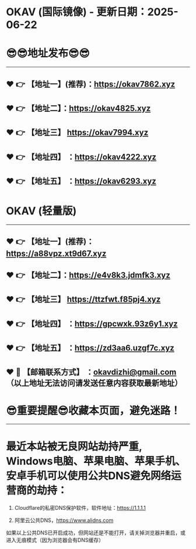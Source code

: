 # OKAV (国际镜像) - 更新日期：2025-06-22
:sunglasses::sunglasses:地址发布:sunglasses::sunglasses:
==
------
:heart: :point_right: 【地址一】(推荐)：https://okav7862.xyz
------
:heart: :point_right: 【地址二】：https://okav4825.xyz
------
:heart: :point_right: 【地址三】 https://okav7994.xyz
-----
:heart: :point_right: 【地址四】 ：https://okav4222.xyz
------
:heart: :point_right: 【地址五】 ：https://okav6293.xyz
------
# OKAV (轻量版)
------
:heart: :point_right: 【地址一】(推荐)：https://a88vpz.xt9d67.xyz
------
:heart: :point_right: 【地址二】：https://e4v8k3.jdmfk3.xyz
------
:heart: :point_right: 【地址三】 https://ttzfwt.f85pj4.xyz
-----
:heart: :point_right: 【地址四】 ：https://gpcwxk.93z6y1.xyz
------
:heart: :point_right: 【地址五】 ：https://zd3aa6.uzgf7c.xyz
------------
:heart: :e-mail: 【邮箱联系方式】 ：okavdizhi@gmail.com （以上地址无法访问请发送任意内容获取最新地址）
------
:sunglasses:重要提醒:sunglasses:收藏本页面，避免迷路！
==
------
最近本站被无良网站劫持严重, Windows电脑、苹果电脑、苹果手机、安卓手机可以使用公共DNS避免网络运营商的劫持：
==

1. Cloudflare的私密DNS保护软件，软件地址：https://1.1.1.1

2. 阿里云公共DNS，https://www.alidns.com

如果以上公共DNS已开启成功，但网站还是不能打开，请关掉浏览器并重启，或进入无痕模式（因为浏览器会有DNS缓存）
